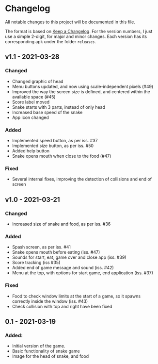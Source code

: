 # Changelog

All notable changes to this project will be documented in this file.

The format is based on [Keep a Changelog](https://keepachangelog.com/en/1.0.0/). For the version numbers, I just use a simple 2-digit, for major and minor changes. Each version has its corresponding apk under the folder `releases`.


## v1.1 - 2021-03-28

### Changed
- Changed graphic of head
- Menu buttons updated, and now using scale-independent pixels (#49)
- Improved the way the screen size is defined, and centered within the available space (#45)
- Score label moved
- Snake starts with 3 parts, instead of only head
- Increased base speed of the snake
- App icon changed

### Added
- Implemented speed button, as per iss. #37
- Implemented size button, as per iss. #50
- Added help button
- Snake opens mouth when close to the food (#47)

### Fixed
- Several internal fixes, improving the detection of collisions and end of screen


## v1.0 - 2021-03-21

### Changed
- Increased size of snake and food, as per iss. #36

### Added
- Spash screen, as per iss. #41
- Snake opens mouth before eating (iss. #47)
- Sounds for start, eat, game over and close app (iss. #39)
- Score tracking (iss #35)
- Added end of game message and sound (iss. #42)
- Menu at the top, with options for start game, end application (iss. #37)

### Fixed
- Food to check window limits at the start of a game, so it spawns correctly inside the window (iss. #43)
- Check collision with top and right have been fixed


## 0.1 - 2021-03-19

### Added:
- Initial version of the game.
- Basic functionality of snake game
- Image for the head of snake, and food

